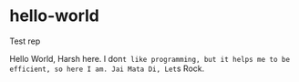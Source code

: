 # hello-world
Test rep

Hello World,
Harsh here. 
I don`t like programming, but it helps me to be efficient, so here I am.
Jai Mata Di, Let`s Rock.

